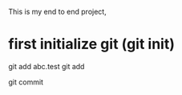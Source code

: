 This is my end to end project,


# first initialize git (git init)

git add abc.test
git add

git commit